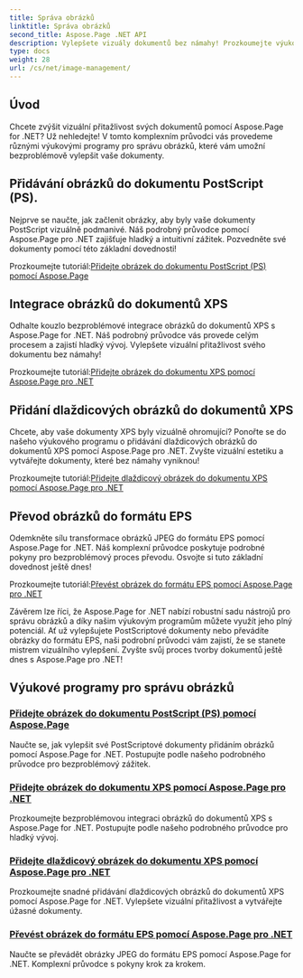 ```yaml
---
title: Správa obrázků
linktitle: Správa obrázků
second_title: Aspose.Page .NET API
description: Vylepšete vizuály dokumentů bez námahy! Prozkoumejte výukové programy Aspose.Page .NET týkající se správy obrázků. Zvládněte každý krok od přidávání obrázků až po převod formátů.
type: docs
weight: 28
url: /cs/net/image-management/
---
```

## Úvod

Chcete zvýšit vizuální přitažlivost svých dokumentů pomocí Aspose.Page for .NET? Už nehledejte! V tomto komplexním průvodci vás provedeme různými výukovými programy pro správu obrázků, které vám umožní bezproblémově vylepšit vaše dokumenty.

## Přidávání obrázků do dokumentu PostScript (PS).

Nejprve se naučte, jak začlenit obrázky, aby byly vaše dokumenty PostScript vizuálně podmanivé. Náš podrobný průvodce pomocí Aspose.Page pro .NET zajišťuje hladký a intuitivní zážitek. Pozvedněte své dokumenty pomocí této základní dovednosti!

 Prozkoumejte tutoriál:[Přidejte obrázek do dokumentu PostScript (PS) pomocí Aspose.Page](./add-image-to-postscript-ps-document/)

## Integrace obrázků do dokumentů XPS

Odhalte kouzlo bezproblémové integrace obrázků do dokumentů XPS s Aspose.Page for .NET. Náš podrobný průvodce vás provede celým procesem a zajistí hladký vývoj. Vylepšete vizuální přitažlivost svého dokumentu bez námahy!

 Prozkoumejte tutoriál:[Přidejte obrázek do dokumentu XPS pomocí Aspose.Page pro .NET](./add-image-to-xps-document/)

## Přidání dlaždicových obrázků do dokumentů XPS

Chcete, aby vaše dokumenty XPS byly vizuálně ohromující? Ponořte se do našeho výukového programu o přidávání dlaždicových obrázků do dokumentů XPS pomocí Aspose.Page pro .NET. Zvyšte vizuální estetiku a vytvářejte dokumenty, které bez námahy vyniknou!

 Prozkoumejte tutoriál:[Přidejte dlaždicový obrázek do dokumentu XPS pomocí Aspose.Page pro .NET](./add-tiled-image-to-xps-document/)

## Převod obrázků do formátu EPS

Odemkněte sílu transformace obrázků JPEG do formátu EPS pomocí Aspose.Page for .NET. Náš komplexní průvodce poskytuje podrobné pokyny pro bezproblémový proces převodu. Osvojte si tuto základní dovednost ještě dnes!

 Prozkoumejte tutoriál:[Převést obrázek do formátu EPS pomocí Aspose.Page pro .NET](./convert-image-to-eps-format/)

Závěrem lze říci, že Aspose.Page for .NET nabízí robustní sadu nástrojů pro správu obrázků a díky našim výukovým programům můžete využít jeho plný potenciál. Ať už vylepšujete PostScriptové dokumenty nebo převádíte obrázky do formátu EPS, naši podrobní průvodci vám zajistí, že se stanete mistrem vizuálního vylepšení. Zvyšte svůj proces tvorby dokumentů ještě dnes s Aspose.Page pro .NET!
## Výukové programy pro správu obrázků
### [Přidejte obrázek do dokumentu PostScript (PS) pomocí Aspose.Page](./add-image-to-postscript-ps-document/)
Naučte se, jak vylepšit své PostScriptové dokumenty přidáním obrázků pomocí Aspose.Page for .NET. Postupujte podle našeho podrobného průvodce pro bezproblémový zážitek.
### [Přidejte obrázek do dokumentu XPS pomocí Aspose.Page pro .NET](./add-image-to-xps-document/)
Prozkoumejte bezproblémovou integraci obrázků do dokumentů XPS s Aspose.Page for .NET. Postupujte podle našeho podrobného průvodce pro hladký vývoj.
### [Přidejte dlaždicový obrázek do dokumentu XPS pomocí Aspose.Page pro .NET](./add-tiled-image-to-xps-document/)
Prozkoumejte snadné přidávání dlaždicových obrázků do dokumentů XPS pomocí Aspose.Page for .NET. Vylepšete vizuální přitažlivost a vytvářejte úžasné dokumenty.
### [Převést obrázek do formátu EPS pomocí Aspose.Page pro .NET](./convert-image-to-eps-format/)
Naučte se převádět obrázky JPEG do formátu EPS pomocí Aspose.Page for .NET. Komplexní průvodce s pokyny krok za krokem.